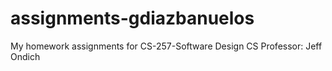 # assignments-gdiazbanuelos

My homework assignments for CS-257-Software Design
CS Professor: Jeff Ondich
